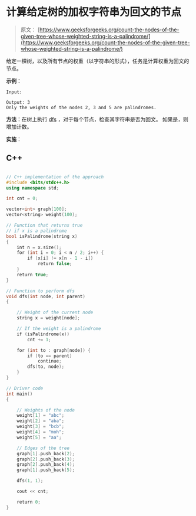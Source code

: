 # 计算给定树的加权字符串为回文的节点

> 原文： [https://www.geeksforgeeks.org/count-the-nodes-of-the-given-tree-whose-weighted-string-is-a-palindrome/](https://www.geeksforgeeks.org/count-the-nodes-of-the-given-tree-whose-weighted-string-is-a-palindrome/)

给定一棵树，以及所有节点的权重（以字符串的形式），任务是计算权重为回文的节点。

**示例**：

```
Input: 

Output: 3
Only the weights of the nodes 2, 3 and 5 are palindromes.

```

**方法**：在树上执行 [dfs](http://www.geeksforgeeks.org/depth-first-traversal-for-a-graph/) ，对于每个节点，检查其字符串是否为回文。 如果是，则增加计数。

**实施**：

## C++

```cpp

// C++ implementation of the approach 
#include <bits/stdc++.h> 
using namespace std; 

int cnt = 0; 

vector<int> graph[100]; 
vector<string> weight(100); 

// Function that returns true 
// if x is a palindrome 
bool isPalindrome(string x) 
{ 
    int n = x.size(); 
    for (int i = 0; i < n / 2; i++) { 
        if (x[i] != x[n - 1 - i]) 
            return false; 
    } 
    return true; 
} 

// Function to perform dfs 
void dfs(int node, int parent) 
{ 

    // Weight of the current node 
    string x = weight[node]; 

    // If the weight is a palindrome 
    if (isPalindrome(x)) 
        cnt += 1; 

    for (int to : graph[node]) { 
        if (to == parent) 
            continue; 
        dfs(to, node); 
    } 
} 

// Driver code 
int main() 
{ 

    // Weights of the node 
    weight[1] = "abc"; 
    weight[2] = "aba"; 
    weight[3] = "bcb"; 
    weight[4] = "moh"; 
    weight[5] = "aa"; 

    // Edges of the tree 
    graph[1].push_back(2); 
    graph[2].push_back(3); 
    graph[2].push_back(4); 
    graph[1].push_back(5); 

    dfs(1, 1); 

    cout << cnt; 

    return 0; 
} 

```